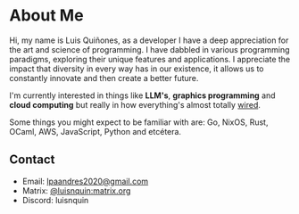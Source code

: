 # About Me

Hi, my name is Luis Quiñones, as a developer I have a deep appreciation for the art and science of programming. I have dabbled in various programming
paradigms, exploring their unique features and applications. I appreciate the impact that diversity in every way has in our existence, it allows us
to constantly innovate and then create a better future.

I'm currently interested in things like **LLM's**, **graphics programming** and **cloud computing** but really in how everything's almost totally [wired](https://www.youtube.com/watch?v=0xeGE_5kSI0).

Some things you might expect to be familiar with are: Go, NixOS, Rust, OCaml, AWS, JavaScript, Python and etcétera.

## Contact

- Email: <lpaandres2020@gmail.com>
- Matrix: [@luisnquin:matrix.org](matrix:u/luisnquin:matrix.org)
- Discord: luisnquin
